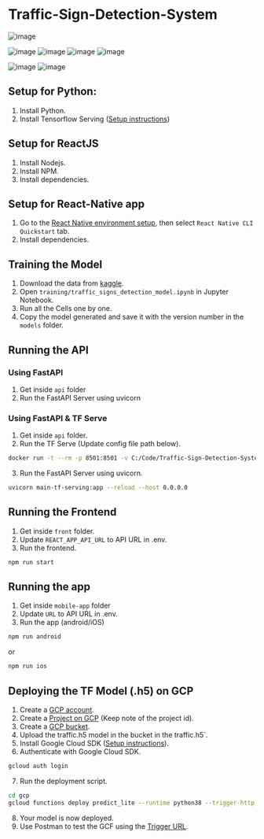 # Traffic-Sign-Detection-System
![image](https://github.com/ImaneMdn/Traffic-Sign-Detection-System/assets/115882702/f5beb7bb-5f0a-4a95-8ffd-377946600bb1)

![image](https://github.com/ImaneMdn/Traffic-Sign-Detection-System/assets/115882702/bd654af6-076c-428c-aeeb-5f5bdb5c3b7d)
![image](https://github.com/ImaneMdn/Traffic-Sign-Detection-System/assets/115882702/de332144-9480-40c4-a951-618609cc6359)
![image](https://github.com/ImaneMdn/Traffic-Sign-Detection-System/assets/115882702/45d2b1a8-cba5-403a-9cd5-89a2bde9395f)
![image](https://github.com/ImaneMdn/Traffic-Sign-Detection-System/assets/115882702/940cc407-a034-4b60-bb5a-8472e8d8e405)


![image](https://github.com/ImaneMdn/Traffic-Sign-Detection-System/assets/115882702/1bb1cdd9-4ac6-45ec-b243-c79c6d43bf44)
![image](https://github.com/ImaneMdn/Traffic-Sign-Detection-System/assets/115882702/0ab45b63-3844-41b7-affa-a76bac1019ce)

## Setup for Python:

1. Install Python.
2. Install Tensorflow Serving ([Setup instructions](https://www.tensorflow.org/tfx/serving/setup))

## Setup for ReactJS

1. Install Nodejs.
2. Install NPM.
3. Install dependencies.

## Setup for React-Native app

1. Go to the [React Native environment setup](https://reactnative.dev/docs/environment-setup), then select `React Native CLI Quickstart` tab.  
2. Install dependencies.

## Training the Model

1. Download the data from [kaggle](https://www.kaggle.com/datasets/ahemateja19bec1025/traffic-sign-dataset-classification).
2. Open `training/traffic_signs_detection_model.ipynb` in Jupyter Notebook.
3. Run all the Cells one by one.
7. Copy the model generated and save it with the version number in the `models` folder.

## Running the API

### Using FastAPI

1. Get inside `api` folder
2. Run the FastAPI Server using uvicorn

### Using FastAPI & TF Serve

1. Get inside `api` folder.
2. Run the TF Serve (Update config file path below).

```bash
docker run -t --rm -p 8501:8501 -v C:/Code/Traffic-Sign-Detection-System:/Traffic-Sign-Detection-System tensorflow/serving --rest_api_port=8501 --model_config_file=/Traffic-Sign-Detection-System/models.config
```

3. Run the FastAPI Server using uvicorn.
```bash
uvicorn main-tf-serving:app --reload --host 0.0.0.0
```

## Running the Frontend

1. Get inside `front` folder.
2. Update `REACT_APP_API_URL` to API URL in .env.
3. Run the frontend.
```bash
npm run start
```

## Running the app

1. Get inside `mobile-app` folder
2. Update `URL` to API URL in .env.
3. Run the app (android/iOS)

```bash
npm run android
```

or

```bash
npm run ios
```

## Deploying the TF Model (.h5) on GCP

1. Create a [GCP account](https://console.cloud.google.com/freetrial/signup/tos?_ga=2.25841725.1677013893.1627213171-706917375.1627193643&_gac=1.124122488.1627227734.Cj0KCQjwl_SHBhCQARIsAFIFRVVUZFV7wUg-DVxSlsnlIwSGWxib-owC-s9k6rjWVaF4y7kp1aUv5eQaAj2kEALw_wcB).
2. Create a [Project on GCP](https://cloud.google.com/appengine/docs/standard/nodejs/building-app/creating-project) (Keep note of the project id).
3. Create a [GCP bucket](https://console.cloud.google.com/storage/browser/).
4. Upload the traffic.h5 model in the bucket in the traffic.h5`.
5. Install Google Cloud SDK ([Setup instructions](https://cloud.google.com/sdk/docs/quickstarts)).
6. Authenticate with Google Cloud SDK.

```bash
gcloud auth login
```

7. Run the deployment script.

```bash
cd gcp
gcloud functions deploy predict_lite --runtime python38 --trigger-http --memory 512 --project project_id
```

8. Your model is now deployed.
9. Use Postman to test the GCF using the [Trigger URL](https://cloud.google.com/functions/docs/calling/http).
